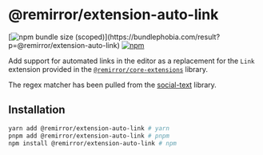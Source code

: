 # @remirror/extension-auto-link

[![npm bundle size (scoped)](https://img.shields.io/bundlephobia/minzip/@remirror/extension-auto-link.svg?)](https://bundlephobia.com/result?p=@remirror/extension-auto-link)
[![npm](https://img.shields.io/npm/dm/@remirror/extension-auto-link.svg?&logo=npm)](https://www.npmjs.com/package/@remirror/extension-auto-link)

Add support for automated links in the editor as a replacement for the `Link` extension provided in
the [`@remirror/core-extensions`](../core-extensions) library.

The regex matcher has been pulled from the
[social-text](https://github.com/social/social-text/blob/752b9476d5ed00c2ec60d0a6bb3b34bd5b19bcf9/js/src/regexp/extractUrl.js)
library.

## Installation

```bash
yarn add @remirror/extension-auto-link # yarn
pnpm add @remirror/extension-auto-link # pnpm
npm install @remirror/extension-auto-link # npm
```
